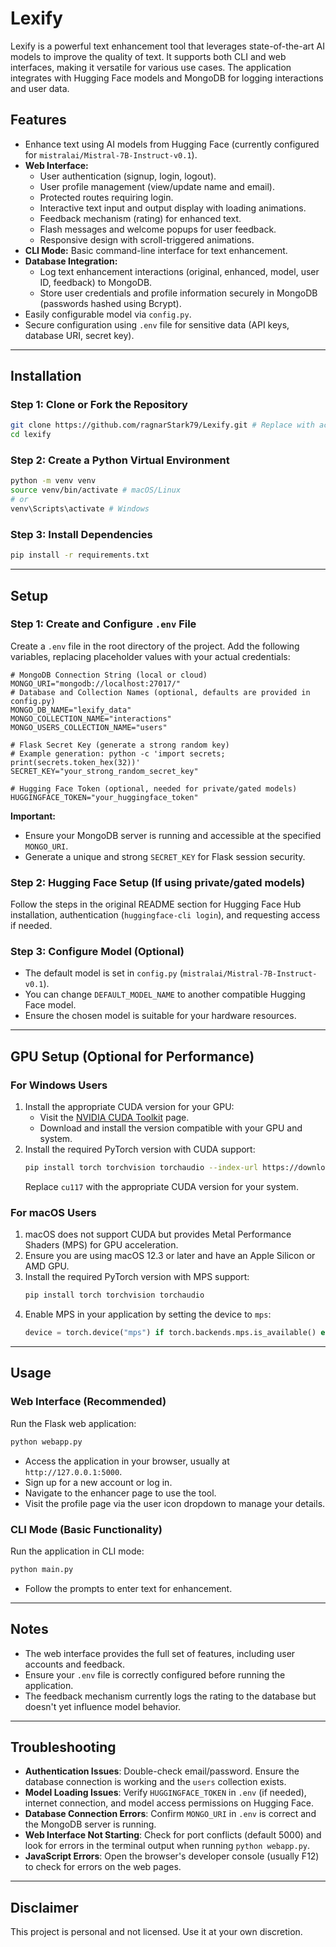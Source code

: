 # Lexify

Lexify is a powerful text enhancement tool that leverages state-of-the-art AI models to improve the quality of text. It supports both CLI and web interfaces, making it versatile for various use cases. The application integrates with Hugging Face models and MongoDB for logging interactions and user data.

## Features
- Enhance text using AI models from Hugging Face (currently configured for `mistralai/Mistral-7B-Instruct-v0.1`).
- **Web Interface:**
    - User authentication (signup, login, logout).
    - User profile management (view/update name and email).
    - Protected routes requiring login.
    - Interactive text input and output display with loading animations.
    - Feedback mechanism (rating) for enhanced text.
    - Flash messages and welcome popups for user feedback.
    - Responsive design with scroll-triggered animations.
- **CLI Mode:** Basic command-line interface for text enhancement.
- **Database Integration:**
    - Log text enhancement interactions (original, enhanced, model, user ID, feedback) to MongoDB.
    - Store user credentials and profile information securely in MongoDB (passwords hashed using Bcrypt).
- Easily configurable model via `config.py`.
- Secure configuration using `.env` file for sensitive data (API keys, database URI, secret key).

---

## Installation

### Step 1: Clone or Fork the Repository
```bash
git clone https://github.com/ragnarStark79/Lexify.git # Replace with actual repo URL if different
cd lexify
```

### Step 2: Create a Python Virtual Environment
```bash
python -m venv venv
source venv/bin/activate # macOS/Linux
# or
venv\Scripts\activate # Windows
```

### Step 3: Install Dependencies
```bash
pip install -r requirements.txt
```

---

## Setup

### Step 1: Create and Configure `.env` File
Create a `.env` file in the root directory of the project. Add the following variables, replacing placeholder values with your actual credentials:

```plaintext
# MongoDB Connection String (local or cloud)
MONGO_URI="mongodb://localhost:27017/"
# Database and Collection Names (optional, defaults are provided in config.py)
MONGO_DB_NAME="lexify_data"
MONGO_COLLECTION_NAME="interactions"
MONGO_USERS_COLLECTION_NAME="users"

# Flask Secret Key (generate a strong random key)
# Example generation: python -c 'import secrets; print(secrets.token_hex(32))'
SECRET_KEY="your_strong_random_secret_key"

# Hugging Face Token (optional, needed for private/gated models)
HUGGINGFACE_TOKEN="your_huggingface_token"
```

**Important:**
- Ensure your MongoDB server is running and accessible at the specified `MONGO_URI`.
- Generate a unique and strong `SECRET_KEY` for Flask session security.

### Step 2: Hugging Face Setup (If using private/gated models)
Follow the steps in the original README section for Hugging Face Hub installation, authentication (`huggingface-cli login`), and requesting access if needed.

### Step 3: Configure Model (Optional)
- The default model is set in `config.py` (`mistralai/Mistral-7B-Instruct-v0.1`).
- You can change `DEFAULT_MODEL_NAME` to another compatible Hugging Face model.
- Ensure the chosen model is suitable for your hardware resources.

---

## GPU Setup (Optional for Performance)

### For Windows Users
1. Install the appropriate CUDA version for your GPU:
   - Visit the [NVIDIA CUDA Toolkit](https://developer.nvidia.com/cuda-toolkit) page.
   - Download and install the version compatible with your GPU and system.
2. Install the required PyTorch version with CUDA support:
   ```bash
   pip install torch torchvision torchaudio --index-url https://download.pytorch.org/whl/cu117
   ```
   Replace `cu117` with the appropriate CUDA version for your system.

### For macOS Users
1. macOS does not support CUDA but provides Metal Performance Shaders (MPS) for GPU acceleration.
2. Ensure you are using macOS 12.3 or later and have an Apple Silicon or AMD GPU.
3. Install the required PyTorch version with MPS support:
   ```bash
   pip install torch torchvision torchaudio
   ```
4. Enable MPS in your application by setting the device to `mps`:
   ```python
   device = torch.device("mps") if torch.backends.mps.is_available() else torch.device("cpu")
   ```

---

## Usage

### Web Interface (Recommended)
Run the Flask web application:
```bash
python webapp.py
```
- Access the application in your browser, usually at `http://127.0.0.1:5000`.
- Sign up for a new account or log in.
- Navigate to the enhancer page to use the tool.
- Visit the profile page via the user icon dropdown to manage your details.

### CLI Mode (Basic Functionality)
Run the application in CLI mode:
```bash
python main.py
```
- Follow the prompts to enter text for enhancement.

---

## Notes
- The web interface provides the full set of features, including user accounts and feedback.
- Ensure your `.env` file is correctly configured before running the application.
- The feedback mechanism currently logs the rating to the database but doesn't yet influence model behavior.

---

## Troubleshooting
- **Authentication Issues**: Double-check email/password. Ensure the database connection is working and the `users` collection exists.
- **Model Loading Issues**: Verify `HUGGINGFACE_TOKEN` in `.env` (if needed), internet connection, and model access permissions on Hugging Face.
- **Database Connection Errors**: Confirm `MONGO_URI` in `.env` is correct and the MongoDB server is running.
- **Web Interface Not Starting**: Check for port conflicts (default 5000) and look for errors in the terminal output when running `python webapp.py`.
- **JavaScript Errors**: Open the browser's developer console (usually F12) to check for errors on the web pages.

---

## Disclaimer
This project is personal and not licensed. Use it at your own discretion.
